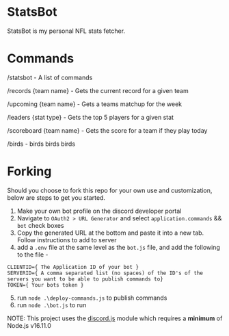 # StatsBot

StatsBot is my personal NFL stats fetcher.

# Commands
/statsbot - A list of commands

/records {team name} - Gets the current record for a given team

/upcoming {team name} - Gets a teams matchup for the week

/leaders {stat type} - Gets the top 5 players for a given stat

/scoreboard {team name} - Gets the score for a team if they play today

/birds - birds birds birds


# Forking
Should you choose to fork this repo for your own use and customization, below are steps to get you started.

1. Make your own bot profile on the discord developer portal
2. Navigate to `OAuth2 > URL Generator` and select `application.commands` && `bot` check boxes
3. Copy the generated URL at the bottom and paste it into a new tab. Follow instructions to add to server
4. add a `.env` file at the same level as the `bot.js` file, and add the following to the file -
```
CLIENTID={ The Application ID of your bot }
SERVERID={ A comma separated list (no spaces) of the ID's of the servers you want to be able to publish commands to}
TOKEN={ Your bots token }
```
5. run `node .\deploy-commands.js` to publish commands
6. run `node .\bot.js` to run

NOTE: This project uses the [discord.js](https://discord.js.org/) module which requires a **minimum** of Node.js v16.11.0
